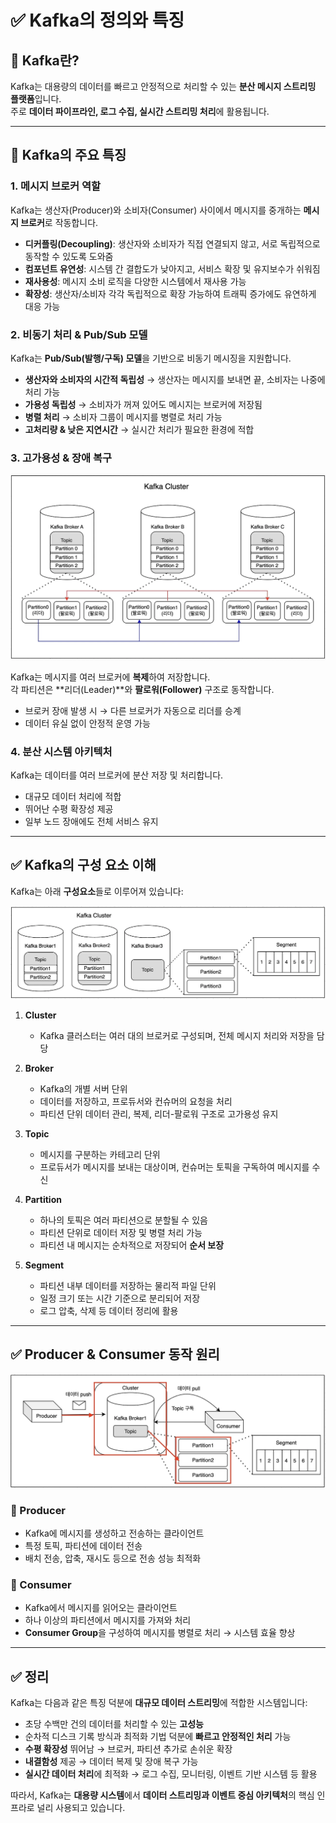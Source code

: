 # ✅ Kafka의 정의와 특징

## 🔹 Kafka란?
Kafka는 대용량의 데이터를 빠르고 안정적으로 처리할 수 있는 **분산 메시지 스트리밍 플랫폼**입니다.  
주로 **데이터 파이프라인, 로그 수집, 실시간 스트리밍 처리**에 활용됩니다.

---

## 🔸 Kafka의 주요 특징

### 1. 메시지 브로커 역할
Kafka는 생산자(Producer)와 소비자(Consumer) 사이에서 메시지를 중개하는 **메시지 브로커**로 작동합니다.

- **디커플링(Decoupling)**: 생산자와 소비자가 직접 연결되지 않고, 서로 독립적으로 동작할 수 있도록 도와줌
- **컴포넌트 유연성**: 시스템 간 결합도가 낮아지고, 서비스 확장 및 유지보수가 쉬워짐
- **재사용성**: 메시지 소비 로직을 다양한 시스템에서 재사용 가능
- **확장성**: 생산자/소비자 각각 독립적으로 확장 가능하여 트래픽 증가에도 유연하게 대응 가능

### 2. 비동기 처리 & Pub/Sub 모델
Kafka는 **Pub/Sub(발행/구독) 모델**을 기반으로 비동기 메시징을 지원합니다.

- **생산자와 소비자의 시간적 독립성** → 생산자는 메시지를 보내면 끝, 소비자는 나중에 처리 가능
- **가용성 독립성** → 소비자가 꺼져 있어도 메시지는 브로커에 저장됨
- **병렬 처리** → 소비자 그룹이 메시지를 병렬로 처리 가능
- **고처리량 & 낮은 지연시간** → 실시간 처리가 필요한 환경에 적합

### 3. 고가용성 & 장애 복구
![고가용성.png](%EA%B3%A0%EA%B0%80%EC%9A%A9%EC%84%B1.png)

Kafka는 메시지를 여러 브로커에 **복제**하여 저장합니다.  
각 파티션은 **리더(Leader)**와 **팔로워(Follower)** 구조로 동작합니다.

- 브로커 장애 발생 시 → 다른 브로커가 자동으로 리더를 승계
- 데이터 유실 없이 안정적 운영 가능

### 4. 분산 시스템 아키텍처
Kafka는 데이터를 여러 브로커에 분산 저장 및 처리합니다.

- 대규모 데이터 처리에 적합
- 뛰어난 수평 확장성 제공
- 일부 노드 장애에도 전체 서비스 유지

---

## ✅ Kafka의 구성 요소 이해
Kafka는 아래 **구성요소**들로 이루어져 있습니다:

![카프카_구성_요소.png](%EC%B9%B4%ED%94%84%EC%B9%B4_%EA%B5%AC%EC%84%B1_%EC%9A%94%EC%86%8C.png)

1. **Cluster**
    - Kafka 클러스터는 여러 대의 브로커로 구성되며, 전체 메시지 처리와 저장을 담당

2. **Broker**
    - Kafka의 개별 서버 단위
    - 데이터를 저장하고, 프로듀서와 컨슈머의 요청을 처리
    - 파티션 단위 데이터 관리, 복제, 리더-팔로워 구조로 고가용성 유지

3. **Topic**
    - 메시지를 구분하는 카테고리 단위
    - 프로듀서가 메시지를 보내는 대상이며, 컨슈머는 토픽을 구독하여 메시지를 수신

4. **Partition**
    - 하나의 토픽은 여러 파티션으로 분할될 수 있음
    - 파티션 단위로 데이터 저장 및 병렬 처리 가능
    - 파티션 내 메시지는 순차적으로 저장되어 **순서 보장**

5. **Segment**
    - 파티션 내부 데이터를 저장하는 물리적 파일 단위
    - 일정 크기 또는 시간 기준으로 분리되어 저장
    - 로그 압축, 삭제 등 데이터 정리에 활용

---

## ✅ Producer & Consumer 동작 원리
![Producer_Consumer.png](Producer_Consumer.png)

### 🔹 Producer
- Kafka에 메시지를 생성하고 전송하는 클라이언트
- 특정 토픽, 파티션에 데이터 전송
- 배치 전송, 압축, 재시도 등으로 전송 성능 최적화

### 🔹 Consumer
- Kafka에서 메시지를 읽어오는 클라이언트
- 하나 이상의 파티션에서 메시지를 가져와 처리
- **Consumer Group**을 구성하여 메시지를 병렬로 처리 → 시스템 효율 향상

---

## ✅ 정리
Kafka는 다음과 같은 특징 덕분에 **대규모 데이터 스트리밍**에 적합한 시스템입니다:

- 초당 수백만 건의 데이터를 처리할 수 있는 **고성능**
- 순차적 디스크 기록 방식과 최적화 기법 덕분에 **빠르고 안정적인 처리** 가능
- **수평 확장성** 뛰어남 → 브로커, 파티션 추가로 손쉬운 확장
- **내결함성** 제공 → 데이터 복제 및 장애 복구 가능
- **실시간 데이터 처리**에 최적화 → 로그 수집, 모니터링, 이벤트 기반 시스템 등 활용

따라서, Kafka는 **대용량 시스템**에서 **데이터 스트리밍과 이벤트 중심 아키텍처**의 핵심 인프라로 널리 사용되고 있습니다.
